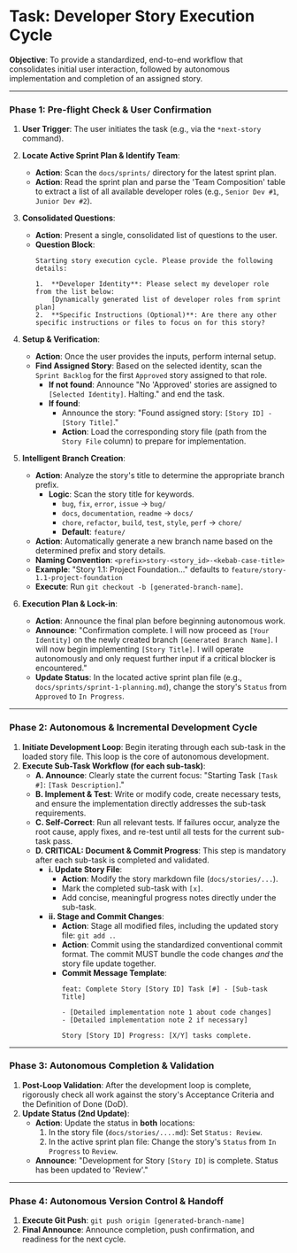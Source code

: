 # Task: Developer Story Execution Cycle

**Objective**: To provide a standardized, end-to-end workflow that consolidates initial user interaction, followed by autonomous implementation and completion of an assigned story.

---

### **Phase 1: Pre-flight Check & User Confirmation**

1.  **User Trigger**: The user initiates the task (e.g., via the `*next-story` command).

2.  **Locate Active Sprint Plan & Identify Team**:
    -   **Action**: Scan the `docs/sprints/` directory for the latest sprint plan.
    -   **Action**: Read the sprint plan and parse the 'Team Composition' table to extract a list of all available developer roles (e.g., `Senior Dev #1`, `Junior Dev #2`).

3.  **Consolidated Questions**:
    -   **Action**: Present a single, consolidated list of questions to the user.
    -   **Question Block**:
        ```
        Starting story execution cycle. Please provide the following details:

        1.  **Developer Identity**: Please select my developer role from the list below:
            [Dynamically generated list of developer roles from sprint plan]
        2.  **Specific Instructions (Optional)**: Are there any other specific instructions or files to focus on for this story?
        ```

4.  **Setup & Verification**:
    -   **Action**: Once the user provides the inputs, perform internal setup.
    -   **Find Assigned Story**: Based on the selected identity, scan the `Sprint Backlog` for the first `Approved` story assigned to that role.
        -   **If not found**: Announce "No 'Approved' stories are assigned to `[Selected Identity]`. Halting." and end the task.
        -   **If found**: 
            - Announce the story: "Found assigned story: `[Story ID] - [Story Title]`."
            - **Action**: Load the corresponding story file (path from the `Story File` column) to prepare for implementation.

5.  **Intelligent Branch Creation**:
    -   **Action**: Analyze the story's title to determine the appropriate branch prefix.
        - **Logic**: Scan the story title for keywords.
            - `bug`, `fix`, `error`, `issue` -> `bug/`
            - `docs`, `documentation`, `readme` -> `docs/`
            - `chore`, `refactor`, `build`, `test`, `style`, `perf` -> `chore/`
            - **Default**: `feature/`
    -   **Action**: Automatically generate a new branch name based on the determined prefix and story details.
    -   **Naming Convention**: `<prefix>story-<story_id>-<kebab-case-title>`
    -   **Example**: "Story 1.1: Project Foundation..." defaults to `feature/story-1.1-project-foundation`
    -   **Execute**: Run `git checkout -b [generated-branch-name]`.

6.  **Execution Plan & Lock-in**:
    -   **Action**: Announce the final plan before beginning autonomous work.
    -   **Announce**: "Confirmation complete. I will now proceed as `[Your Identity]` on the newly created branch `[Generated Branch Name]`. I will now begin implementing `[Story Title]`. I will operate autonomously and only request further input if a critical blocker is encountered."
    -   **Update Status**: In the located active sprint plan file (e.g., `docs/sprints/sprint-1-planning.md`), change the story's `Status` from `Approved` to `In Progress`.

---

### **Phase 2: Autonomous & Incremental Development Cycle**

1.  **Initiate Development Loop**: Begin iterating through each sub-task in the loaded story file. This loop is the core of autonomous development.
2.  **Execute Sub-Task Workflow (for each sub-task)**:
    -   **A. Announce**: Clearly state the current focus: "Starting Task `[Task #]`: `[Task Description]`."
    -   **B. Implement & Test**: Write or modify code, create necessary tests, and ensure the implementation directly addresses the sub-task requirements.
    -   **C. Self-Correct**: Run all relevant tests. If failures occur, analyze the root cause, apply fixes, and re-test until all tests for the current sub-task pass.
    -   **D. CRITICAL: Document & Commit Progress**: This step is mandatory after each sub-task is completed and validated.
        -   **i. Update Story File**:
            -   **Action**: Modify the story markdown file (`docs/stories/...`).
            -   Mark the completed sub-task with `[x]`.
            -   Add concise, meaningful progress notes directly under the sub-task.
        -   **ii. Stage and Commit Changes**:
            -   **Action**: Stage all modified files, including the updated story file: `git add .`.
            -   **Action**: Commit using the standardized conventional commit format. The commit MUST bundle the code changes *and* the story file update together.
            -   **Commit Message Template**:
                ```
                feat: Complete Story [Story ID] Task [#] - [Sub-task Title]

                - [Detailed implementation note 1 about code changes]
                - [Detailed implementation note 2 if necessary]

                Story [Story ID] Progress: [X/Y] tasks complete.
                ```

---

### **Phase 3: Autonomous Completion & Validation**

1.  **Post-Loop Validation**: After the development loop is complete, rigorously check all work against the story's Acceptance Criteria and the Definition of Done (DoD).
2.  **Update Status (2nd Update)**:
    -   **Action**: Update the status in **both** locations:
        1.  In the story file (`docs/stories/....md`): Set `Status: Review`.
        2.  In the active sprint plan file: Change the story's `Status` from `In Progress` to `Review`.
    -   **Announce**: "Development for Story `[Story ID]` is complete. Status has been updated to 'Review'."

---

### **Phase 4: Autonomous Version Control & Handoff**

1.  **Execute Git Push**: `git push origin [generated-branch-name]`
2.  **Final Announce**: Announce completion, push confirmation, and readiness for the next cycle. 